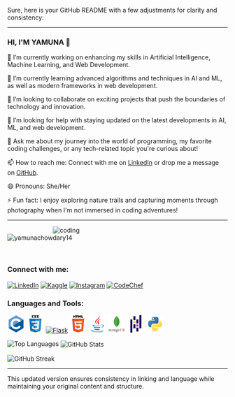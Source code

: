 Sure, here is your GitHub README with a few adjustments for clarity and consistency:

---

### HI, I'M YAMUNA 👋

🔭 I’m currently working on enhancing my skills in Artificial Intelligence, Machine Learning, and Web Development.

🌱 I’m currently learning advanced algorithms and techniques in AI and ML, as well as modern frameworks in web development.

👯 I’m looking to collaborate on exciting projects that push the boundaries of technology and innovation.

🤔 I’m looking for help with staying updated on the latest developments in AI, ML, and web development.

💬 Ask me about my journey into the world of programming, my favorite coding challenges, or any tech-related topic you're curious about!

📫 How to reach me: Connect with me on [LinkedIn](https://www.linkedin.com/in/yamuna-chowdary-81309b285?utm_source=share&utm_campaign=share_via&utm_content=profile&utm_medium=android_app) or drop me a message on [GitHub](https://github.com/Yamunachowdary14).

😄 Pronouns: She/Her

⚡ Fun fact: I enjoy exploring nature trails and capturing moments through photography when I'm not immersed in coding adventures!

---

<img align="right" alt="coding" width="400" src="https://github.com/Yamunachowdary14/Yamunachowdary14/assets/142091928/8347072e-1e55-4f6d-bc9b-9a92a242feab">

<p align="left"> <img src="https://komarev.com/ghpvc/?username=yamunachowdary14&label=Profile%20views&color=0e75b6&style=flat" alt="yamunachowdary14" /> </p>

<p align="left"> <a href="https://twitter.com/" target="blank"><img src="https://img.shields.io/twitter/follow/?logo=twitter&style=for-the-badge" alt="" /></a> </p>

<h3 align="left">Connect with me:</h3>
<p align="left">
  <a href="https://www.linkedin.com/in/yamuna-chowdary-81309b285?utm_source=share&utm_campaign=share_via&utm_content=profile&utm_medium=android_app" target="_blank"><img align="center" src="https://raw.githubusercontent.com/rahuldkjain/github-profile-readme-generator/master/src/images/icons/Social/linked-in-alt.svg" alt="LinkedIn" height="30" width="40" /></a>
  <a href="https://www.kaggle.com/yamunachowdary" target="_blank"><img align="center" src="https://raw.githubusercontent.com/rahuldkjain/github-profile-readme-generator/master/src/images/icons/Social/kaggle.svg" alt="Kaggle" height="30" width="40" /></a>
  <a href="https://instagram.com/awesomegirl.14" target="_blank"><img align="center" src="https://raw.githubusercontent.com/rahuldkjain/github-profile-readme-generator/master/src/images/icons/Social/instagram.svg" alt="Instagram" height="30" width="40" /></a>
  <a href="https://www.codechef.com/users/yamunachowdary" target="_blank"><img align="center" src="https://cdn.jsdelivr.net/npm/simple-icons@3.1.0/icons/codechef.svg" alt="CodeChef" height="30" width="40" /></a>
</p>

<h3 align="left">Languages and Tools:</h3>
<p align="left">
  <a href="https://www.cprogramming.com/" target="_blank" rel="noreferrer"><img src="https://raw.githubusercontent.com/devicons/devicon/master/icons/c/c-original.svg" alt="C" width="40" height="40" /></a>
  <a href="https://www.w3schools.com/css/" target="_blank" rel="noreferrer"><img src="https://raw.githubusercontent.com/devicons/devicon/master/icons/css3/css3-original-wordmark.svg" alt="CSS3" width="40" height="40" /></a>
  <a href="https://flask.palletsprojects.com/" target="_blank" rel="noreferrer"><img src="https://www.vectorlogo.zone/logos/pocoo_flask/pocoo_flask-icon.svg" alt="Flask" width="40" height="40" /></a>
  <a href="https://www.w3.org/html/" target="_blank" rel="noreferrer"><img src="https://raw.githubusercontent.com/devicons/devicon/master/icons/html5/html5-original-wordmark.svg" alt="HTML5" width="40" height="40" /></a>
  <a href="https://www.java.com" target="_blank" rel="noreferrer"><img src="https://raw.githubusercontent.com/devicons/devicon/master/icons/java/java-original.svg" alt="Java" width="40" height="40" /></a>
  <a href="https://www.mongodb.com/" target="_blank" rel="noreferrer"><img src="https://raw.githubusercontent.com/devicons/devicon/master/icons/mongodb/mongodb-original-wordmark.svg" alt="MongoDB" width="40" height="40" /></a>
  <a href="https://pandas.pydata.org/" target="_blank" rel="noreferrer"><img src="https://raw.githubusercontent.com/devicons/devicon/master/icons/pandas/pandas-original.svg" alt="Pandas" width="40" height="40" /></a>
  <a href="https://www.python.org" target="_blank" rel="noreferrer"><img src="https://raw.githubusercontent.com/devicons/devicon/master/icons/python/python-original.svg" alt="Python" width="40" height="40" /></a>
</p>

<p><img align="left" src="https://github-readme-stats.vercel.app/api/top-langs?username=yamunachowdary14&show_icons=true&locale=en&layout=compact" alt="Top Languages" /></p>

<p>&nbsp;<img align="center" src="https://github-readme-stats.vercel.app/api?username=yamunachowdary14&show_icons=true&locale=en" alt="GitHub Stats" /></p>

<p><img align="center" src="https://github-readme-streak-stats.herokuapp.com/?user=yamunachowdary14&" alt="GitHub Streak" /></p>

---

This updated version ensures consistency in linking and language while maintaining your original content and structure.
